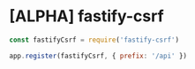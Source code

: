 # [ALPHA] fastify-csrf
>

```js
const fastifyCsrf = require('fastify-csrf')

app.register(fastifyCsrf, { prefix: '/api' })
```
